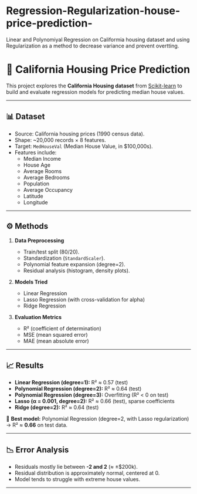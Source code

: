 # Regression-Regularization-house-price-prediction-
Linear and Polynomiyal Regression on Califormia housing dataset and using Regularization as a method to decrease variance and prevent overtting.

# 🏡 California Housing Price Prediction

This project explores the **California Housing dataset** from [Scikit-learn](https://scikit-learn.org/stable/datasets/real_world.html#california-housing-dataset) to build and evaluate regression models for predicting median house values.

---

## 📊 Dataset
- Source: California housing prices (1990 census data).
- Shape: ~20,000 records × 8 features.
- Target: `MedHouseVal` (Median House Value, in $100,000s).
- Features include:
  - Median Income  
  - House Age  
  - Average Rooms  
  - Average Bedrooms  
  - Population  
  - Average Occupancy  
  - Latitude  
  - Longitude  

---

## ⚙️ Methods
1. **Data Preprocessing**
   - Train/test split (80/20).
   - Standardization (`StandardScaler`).
   - Polynomial feature expansion (degree=2).
   - Residual analysis (histogram, density plots).

2. **Models Tried**
   - Linear Regression  
   - Lasso Regression (with cross-validation for alpha)  
   - Ridge Regression  

3. **Evaluation Metrics**
   - R² (coefficient of determination)  
   - MSE (mean squared error)  
   - MAE (mean absolute error)  

---

## 📈 Results
- **Linear Regression (degree=1):** R² ≈ 0.57 (test)
- **Polynomial Regression (degree=2):** R² ≈ 0.64 (test)
- **Polynomial Regression (degree=3):** Overfitting (R² < 0 on test)
- **Lasso (α = 0.001, degree=2):** R² ≈ 0.66 (test), sparse coefficients
- **Ridge (degree=2):** R² ≈ 0.64 (test)

🔎 **Best model:** Polynomial Regression (degree=2, with Lasso regularization) → R² ≈ **0.66** on test data.  

---

## 📉 Error Analysis
- Residuals mostly lie between **-2 and 2** (≈ ±$200k).  
- Residual distribution is approximately normal, centered at 0.  
- Model tends to struggle with extreme house values.  

---

